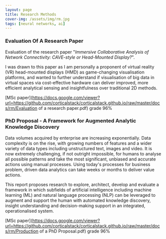 ```yaml
---
layout: page
title: Research Methods
cover-img: /assets/img/rm.jpg
tags: [neural networks, ai]
---
```

### Evaluation Of A Research Paper
Evaluation of the research paper "*Immersive Collaborative Analysis of Network Connectivity: CAVE-style or Head-Mounted 
Display?*". 

I was drawn to this paper as I am personally a proponent of virtual reality (VR) head-mounted displays (HMD) 
as game-changing visualisation platforms, and wanted to further understand if visualisation of big data in virtual spaces 
via cost-effective hardware can deliver improved, more efficient analytical sensing and insightfulness over traditional 
2D methods.  

[MSc paper](https://docs.google.com/viewer?url=https://github.com/corticalstack/corticalstack.github.io/raw/master/docs/rm/Evaluation of a research paper.pdf) grade 96%

### PhD Proposal - A Framework for Augmented Analytic Knowledge Discovery
Data volumes acquired by enterprise are increasing exponentially. Data complexity is on the rise, with growing
numbers of features and a wider variety of data types including unstructured text, images and video. It is now
extremely challenging, if not outright impossible, for humans to analyse all possible patterns and take the most
significant, unbiased and accurate actions using manual processes. Using today's processes for business problem,
driven data analytics can take weeks or months to deliver value actions. 

This report proposes research to explore, 
architect, develop and evaluate a framework in which subfields of artificial intelligence including machine learning (ML) 
and natural language processing (NLP) can be leveraged to augment and support the human with automated knowledge
discovery, insight understanding and decision-making support in an integrated, operationalised system.

[MSc paper](https://docs.google.com/viewer?url=https://github.com/corticalstack/corticalstack.github.io/raw/master/docs/rm/Production of a PhD Proposal.pdf) grade 96%
